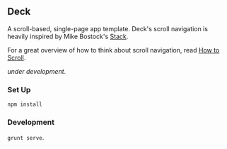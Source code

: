 ## Deck

A scroll-based, single-page app template.  Deck's scroll navigation is heavily inspired by Mike Bostock's [Stack](https://github.com/mbostock/stack).

For a great overview of how to think about scroll navigation, read [How to Scroll](http://bost.ocks.org/mike/scroll/).

*under development*.

### Set Up

```
npm install
```

### Development

`grunt serve`.
